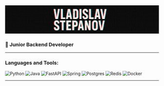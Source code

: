 ![Header](https://github.com/Vlad1slavS/vlad1slavs/blob/main/assets/header.png)

### 👾 Junior Backend Developer

<hr>

### Languages and Tools:
![Python](https://img.shields.io/badge/-Python-090909?style=for-the-badge&logo=python&logoColor=yellow)
![Java](https://img.shields.io/badge/-Java-090909?style=for-the-badge&logo=intellij-idea&logoColor=F60)
![FastAPI](https://img.shields.io/badge/-FastAPI-090909?style=for-the-badge&logo=amp&logoColor=009485)
![Spring](https://img.shields.io/badge/-Spring%20Boot-090909?style=for-the-badge&logo=Spring%20Boot&logoColor=6DB33F)
![Postgres](https://img.shields.io/badge/-Postgres-090909?style=for-the-badge&logo=postgresql&logoColor=23316192)
![Redis](https://img.shields.io/badge/-Redis-090909?style=for-the-badge&logo=redis&logoColor=DD0031)
![Docker](https://img.shields.io/badge/-Docker-090909?style=for-the-badge&logo=docker&logoColor=2496ED)

<hr>
